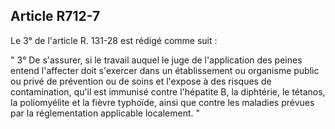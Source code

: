 Article R712-7
----
Le 3° de l'article R. 131-28 est rédigé comme suit :

" 3° De s'assurer, si le travail auquel le juge de l'application des peines
entend l'affecter doit s'exercer dans un établissement ou organisme public ou
privé de prévention ou de soins et l'expose à des risques de contamination,
qu'il est immunisé contre l'hépatite B, la diphtérie, le tétanos, la
poliomyélite et la fièvre typhoïde, ainsi que contre les maladies prévues par la
réglementation applicable localement. "
